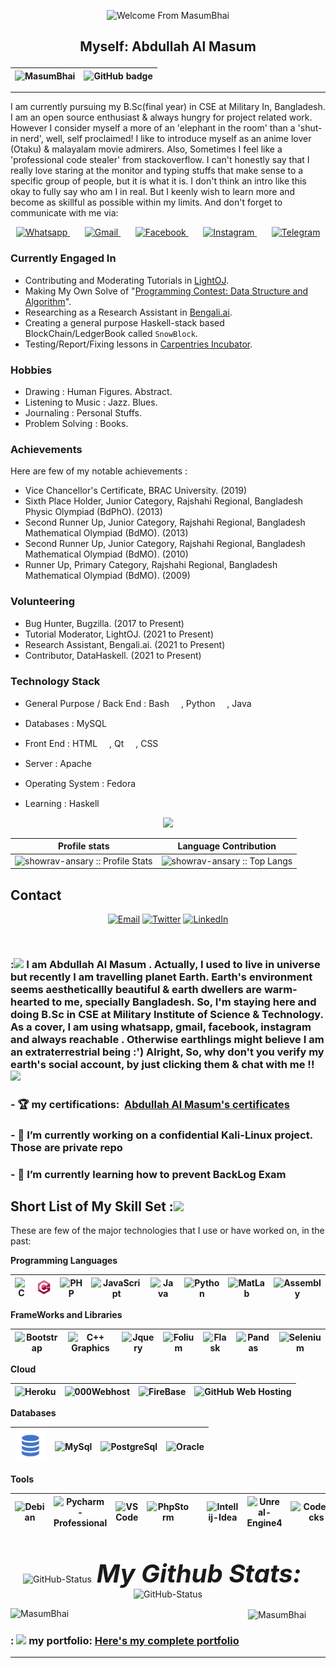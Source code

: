 <p align="center">
  <img src="https://user-images.githubusercontent.com/53784551/112112302-8cbb8700-8bdf-11eb-9584-71352b93fa1e.gif" alt="Welcome From MasumBhai"/>
</p>

## <p align="center">Myself: Abdullah Al Masum</p> ##

| <a target="_blank" href="https://github.com/MasumBhai" text-align="left"><img src="https://komarev.com/ghpvc/?username=MasumBhai&label=Profile%20Views&color=blueviolet&style=flat-square" alt="MasumBhai" style="float:left" /></a> | <a target="_blank" href="https://github.com/MasumBhai?tab=followers" text-align="right"><img src="https://img.shields.io/github/followers/MasumBhai?label=Followers&logo=GitHub&style=for-the-badge" alt="GitHub badge" style="float:right" /></a>  |
|---|---| 


---
I am currently pursuing my B.Sc(final year) in CSE at Military In, Bangladesh. I am an open source enthusiast & always hungry for project related work. However I consider myself a more of an 'elephant in the room' than a 'shut-in nerd', well, self proclaimed! I like to introduce myself as an anime lover (Otaku) & malayalam movie admirers. Also, Sometimes I feel like a 'professional code stealer' from stackoverflow. I can't honestly say that I really love staring at the monitor and typing stuffs that make sense to a specific group of people, but it is what it is. I don't think an intro like this okay to fully say who am I in real. But I keenly wish to learn more and become as skillful as possible within my limits. And don't forget to communicate with me via:

<p align="center">
  <a target="_blank" href="https://api.whatsapp.com/send?phone=8801551805248">
  <img alt="Whatsapp" width="48px" src="https://user-images.githubusercontent.com/53784551/112117006-11f56a80-8be5-11eb-8cd7-f080a175994b.png" />
  </a> &nbsp; &nbsp; &nbsp;
  <a target="_blank" href="mailto:abdullahmasum6035@gmail.com">
  <img alt="Gmail" width="48px" src="https://user-images.githubusercontent.com/53784551/112116791-d9559100-8be4-11eb-8563-ceca65c1a7ad.png" />
  </a> &nbsp; &nbsp; &nbsp;
  <a target="_blank" href="https://www.facebook.com/profile.php?id=100015653296778">
  <img alt="Facebook" width="48px" src="https://user-images.githubusercontent.com/53784551/112116930-fc804080-8be4-11eb-8308-eb397b828805.png" />
  </a> &nbsp; &nbsp; &nbsp;
  <a target="_blank" href="https://www.instagram.com/masum.035">
  <img alt="Instagram" width="48px" src="https://user-images.githubusercontent.com/53784551/112117102-2c2f4880-8be5-11eb-9c8a-ebc37cafe127.png" />
  </a> &nbsp; &nbsp; &nbsp;
  <a target="_blank" href="https://t.me/MasumBhai">
  <img alt="Telegram" width="48px" src="https://user-images.githubusercontent.com/53784551/159965796-4305b4e9-4df1-4bf2-9150-30c685b534b5.png" />
  </a>
</p>

### Currently Engaged In ### 
- Contributing and Moderating Tutorials in [LightOJ](https://github.com/lightoj-dev/problem-tutorials "LightOJ"). 
- Making My Own Solve of "[Programming Contest: Data Structure and Algorithm](https://github.com/showrav-ansary/Programming-Contest-Data-Structure-and-Algorithm-by-Md.-Mahbubul-Hasan "Programming Contest: Data Structure and Algorithm by Md. Mahbubul Hasan")".
- Researching as a Research Assistant in [Bengali.ai](https://bengali.ai/ "Bengali.ai").
- Creating a general purpose Haskell-stack based BlockChain/LedgerBook called `SnowBlock`. 
- Testing/Report/Fixing lessons in [Carpentries Incubator](https://github.com/carpentries-incubator).

### Hobbies ###
- Drawing : Human Figures. Abstract. 
- Listening to Music : Jazz. Blues.
- Journaling : Personal Stuffs.
- Problem Solving : Books.

### Achievements ###
Here are few of my notable achievements :
- Vice Chancellor's Certificate, BRAC University. (2019)
- Sixth Place Holder, Junior Category, Rajshahi Regional, Bangladesh Physic Olympiad (BdPhO). (2013)
- Second Runner Up, Junior Category, Rajshahi Regional, Bangladesh Mathematical Olympiad (BdMO). (2013)
- Second Runner Up, Junior Category, Rajshahi Regional, Bangladesh Mathematical Olympiad (BdMO). (2010)
- Runner Up, Primary Category, Rajshahi Regional, Bangladesh Mathematical Olympiad (BdMO). (2009)


### Volunteering ###
- Bug Hunter, Bugzilla. (2017 to Present)
- Tutorial Moderator, LightOJ. (2021 to Present)
- Research Assistant, Bengali.ai. (2021 to Present)
- Contributor, DataHaskell. (2021 to Present)

### Technology Stack ###
- General Purpose / Back End : 
   Bash <img src="https://github.com/tomchen/stack-icons/blob/master/logos/bash.svg" width="15" height="15">, Python <img src="https://github.com/tomchen/stack-icons/blob/master/logos/python.svg" width="15" height="15">, Java <img src="https://github.com/tomchen/stack-icons/blob/master/logos/java.svg" width="15" height="15">

- Databases : 
   MySQL <img src="https://github.com/tomchen/stack-icons/blob/master/logos/mysql.svg" width="15" height="15">
  
- Front End : 
  HTML <img src="https://github.com/tomchen/stack-icons/blob/master/logos/html-5.svg" width="15" height="15">, Qt <img src="https://github.com/tomchen/stack-icons/blob/master/logos/qt.svg" width="15" height="15">, CSS <img src="https://github.com/tomchen/stack-icons/blob/master/logos/css-3_official.svg" width="15" height="15">
  
- Server : 
   Apache <img src="https://github.com/tomchen/stack-icons/blob/master/logos/apache.svg" width="15" height="15">

- Operating System : 
   Fedora <img src="https://github.com/tomchen/stack-icons/blob/master/logos/fedora.svg" width="15" height="15">
  
- Learning : Haskell <img src="https://github.com/tomchen/stack-icons/blob/master/logos/haskell-icon.svg" width="15" height="15">
  
<p align="center"><img src ="https://gpvc.arturio.dev/showrav-ansary"></p>

Profile stats              |  Language Contribution
:-------------------------:|:-------------------------:
![showrav-ansary :: Profile Stats](https://github-readme-stats.vercel.app/api?username=showrav-ansary&show_icons=true&theme=dark) | ![showrav-ansary :: Top Langs](https://github-readme-stats.vercel.app/api/top-langs/?username=showrav-ansary&langs_count=5&theme=tokyonight&layout=compact&hide=html)

## Contact ##
<p align="center">
<a href="mailto:showrav.ansary.bd@gmail.com"><img alt="Email" src="https://img.shields.io/badge/Gmail-showrav.ansary.bd@gmail.com-red?style=flat&logo=gmail"></a>
<a href="https://twitter.com/ansary_showrav"><img alt="Twitter" src="https://img.shields.io/badge/Twitter-A._A._Noman_Ansary-blue?style=flat&logo=twitter"></a>
<a href="https://www.linkedin.com/in/showrav-ansary/"><img alt="LinkedIn" src="https://img.shields.io/badge/LinkedIn-A._A._Noman_Ansary-blue?style=flat&logo=linkedin"></a>
</p>


<!--
**showrav-ansary/showrav-ansary** is a ✨ _special_ ✨ repository because its `README.md` (this file) appears on your GitHub profile.

Here are some ideas to get you started:

- 🔭 I’m currently working on ...
- 🌱 I’m currently learning ...
- 👯 I’m looking to collaborate on ...
- 🤔 I’m looking for help with ...
- 💬 Ask me about ...
- 📫 How to reach me: ...
- 😄 Pronouns: ...
- ⚡ Fun fact: ...
-->



<br>




### :<img src="https://media.giphy.com/media/ObNTw8Uzwy6KQ/giphy.gif" width="30px"> I am Abdullah Al Masum . Actually, I used to live in universe but recently I am travelling planet Earth. Earth's environment seems aestheticallly beautiful & earth dwellers are warm-hearted to me, specially Bangladesh. So, I'm staying here and doing B.Sc in CSE at Military Institute of Science & Technology. As a cover, I am using whatsapp, gmail, facebook, instagram and always reachable . Otherwise earthlings might believe I am an extraterrestrial being :') Alright, So, why don't you verify my earth's social account, by just clicking them & chat with me !! <img src="https://user-images.githubusercontent.com/53784551/112259879-3c056600-8c93-11eb-907a-6d6cbf703ddf.gif" width="40px">




### - :trophy: my certifications: &nbsp;[Abdullah Al Masum's certificates](https://slides.com/masumbhai/certificates/fullscreen)
### - 🔭 I’m currently working on a confidential Kali-Linux project. Those are private repo
### - 🌱 I’m currently learning how to prevent BackLog Exam &nbsp;
<!--### - ⚡ To access my private repo & fork those. Plz contribute little money via -->


## Short List of My Skill Set :<img src="https://user-images.githubusercontent.com/53784551/112259411-76bace80-8c92-11eb-883a-f1867c559488.gif" width="35px">

These are few of the major technologies that I use or have worked on, in the past:

**Programming Languages**


<img title="C" alt="C" width="50px" src="https://user-images.githubusercontent.com/53784551/112205746-4eee4b00-8c3f-11eb-99f1-1b3e1f7668d4.png">|<img title="C++" alt="C++" width="50px" src="https://raw.githubusercontent.com/devicons/devicon/master/icons/cplusplus/cplusplus-original.svg">|<img title="PHP" alt="PHP" width="50px" src="https://user-images.githubusercontent.com/53784551/112204789-46494500-8c3e-11eb-9921-565ec89e8f9f.png" />|<img alt="JavaScript" title="JavaScript" width="50px" src="https://user-images.githubusercontent.com/53784551/112260814-dc0fbf00-8c94-11eb-9c86-40490c3c5b16.png">|<img title="Java" alt="Java" width="50px" src="https://user-images.githubusercontent.com/53784551/112207642-937ae600-8c41-11eb-8154-7dc58ca72bbf.png" />|<img title="Python" alt="Python" width="50px" src="https://user-images.githubusercontent.com/53784551/112206170-d20fa100-8c3f-11eb-8d12-d71b6d32bebf.png" />|<img title="MatLab" alt="MatLab" width="50px" src="https://user-images.githubusercontent.com/53784551/112208457-90ccc080-8c42-11eb-813e-4b1c2dabe550.png" />|<img title="Assembly" alt="Assembly" width="50px" src="https://user-images.githubusercontent.com/53784551/116347565-41178100-a80e-11eb-94da-3f08d89b0425.png" />
|---|---|---|---|---|---|---|---|

**FrameWorks and Libraries**

<img title="Bootstrap" alt="Bootstrap" width="50px" src="https://user-images.githubusercontent.com/53784551/112261172-8556b500-8c95-11eb-9a46-a5144cf1d528.png">|<img title="C++ Graphics" alt="C++ Graphics" width="50px" src="https://user-images.githubusercontent.com/53784551/112266121-cb177b80-8c9d-11eb-8753-2f4179fbd3c2.jpg">|<img title="Jquery" alt="Jquery" width="50px" src="https://user-images.githubusercontent.com/53784551/112260995-2729d200-8c95-11eb-9a54-2c2d30b38a17.png">|<img title="Folum" alt="Folium" width="50px" src="https://user-images.githubusercontent.com/53784551/112268938-eab0a300-8ca1-11eb-8443-df97b920c51c.png">|<img title="Flask" alt="Flask" width="50px" src="https://user-images.githubusercontent.com/53784551/112264682-6ce99900-8c9b-11eb-9c0e-ed633e804148.png">|<img title="Pandas" alt="Pandas" width="50px" src="https://user-images.githubusercontent.com/53784551/112265435-aff83c00-8c9c-11eb-9967-7aa18b90829e.png">|<img title="Selenium" alt="Selenium" width="50px" src="https://user-images.githubusercontent.com/53784551/112266572-66105580-8c9e-11eb-8df6-3aa0f4c8f5f2.png">
|--|--|--|--|--|--|--|

**Cloud**

<img title="Heroku" alt="Heroku" width="50px" src="https://img.icons8.com/color/48/000000/heroku.png">|<img title="000Webhost" alt="000Webhost" width="50px" src="https://user-images.githubusercontent.com/53784551/112209839-2288fd80-8c44-11eb-8aac-d3710c8619d4.png">|<img title="Firebase" alt="FireBase" width="50px" src="https://user-images.githubusercontent.com/53784551/112210469-eb671c00-8c44-11eb-8753-388c569f5c3d.png">|<img title="GitHub Web Hosting" alt="GitHub Web Hosting" width="50px" src="https://user-images.githubusercontent.com/53784551/112218146-9976c400-8c4d-11eb-9fba-90ef7b304c4a.png">
|---|---|---|---|


**Databases**

<img title="SQL" alt="SQL" width="50px" src="https://raw.githubusercontent.com/github/explore/master/topics/sql/sql.png">|<img title="MySql" alt="MySql" width="50px" src="https://user-images.githubusercontent.com/53784551/112211339-fc645d00-8c45-11eb-94b4-69a7aaaf7291.png">|<img title="PostgreSql" alt="PostgreSql" width="50px" src="https://user-images.githubusercontent.com/53784551/112211323-f66e7c00-8c45-11eb-881c-3c554ba12121.png">|<img title="Oracle" alt="Oracle" width="50px" src="https://user-images.githubusercontent.com/53784551/116256579-2228d880-a795-11eb-95d2-7bbb2768ea0f.png">
|---|---|---|---|

**Tools**

<img title="Debian" alt="Debian" width="50px" src="https://user-images.githubusercontent.com/53784551/112212323-076bbd00-8c47-11eb-84ea-3c670359b65c.png">|<img title="Pycharm-Professional" alt="Pycharm-Professional" width="50px" src="https://user-images.githubusercontent.com/53784551/112256301-c8ad2580-8c8d-11eb-9d3e-13c81d377ab8.png">|<img title="VS Code" alt="VS Code" width="50px" src="https://img.icons8.com/fluent/48/000000/visual-studio-code-2019.png">|<img title="PhpStorm" alt="PhpStorm" width="50px" src="https://user-images.githubusercontent.com/53784551/112213476-51a16e00-8c48-11eb-8a34-25b08b42bc7a.png">|<img title="git" alt="git" width="50px" src="https://raw.githubusercontent.com/github/explore/master/topics/git/git.png">|<img title="Intellij-Idea" alt="Intellij-Idea" width="50px" src="https://user-images.githubusercontent.com/53784551/112213880-c2e12100-8c48-11eb-81b0-cca35eefbf96.png">|<img title="Unreal-Engine4" alt="Unreal-Engine4" width="50px" src="https://user-images.githubusercontent.com/53784551/112261521-3f4e2100-8c96-11eb-99f7-cff99494952d.png">|<img title="CodeBlocks" alt="CodeBlocks" width="50px" src="https://user-images.githubusercontent.com/53784551/112217688-06d62500-8c4d-11eb-9d10-7e0dcf170ebc.png">|<img title="Composer" alt="Composer" width="50px" src="https://user-images.githubusercontent.com/53784551/112257436-03fc2400-8c8f-11eb-9a96-afb2ca94791c.png">|<img title="Android-Studio" alt="Android-Studio" width="50px" src="https://user-images.githubusercontent.com/53784551/112214593-911c8a00-8c49-11eb-9db6-1d8428f98ada.png">|<img title="Linux" alt="Linux" width="50px" src="https://user-images.githubusercontent.com/53784551/112217372-c24a8980-8c4c-11eb-89be-b38f5e403708.png">
|--|--|--|--|--|--|--|--|--|--|--|
<br>

<p align="center">
  <img src="https://media.giphy.com/media/1Bek3O06EXr6YaBcLy/giphy.gif" width="50px" alt="GitHub-Status"/>&nbsp; 
  <i style="font-size:40px;"><b>My Github Stats: &nbsp;</b></i>
  <img src="https://media.giphy.com/media/1Bek3O06EXr6YaBcLy/giphy.gif" width="50px" alt="GitHub-Status"/>
</p>

<p>
  <span>
    <img align="left" src="https://github-readme-stats.vercel.app/api/top-langs?username=MasumBhai&exclude_repo=Treasure-Hunting-game&show_icons=true&locale=en&layout=compact&theme=great-gatsby&langs_count=10" width="380" alt="MasumBhai" />
    <img align="center" src="https://github-readme-stats.vercel.app/api?username=masumBhai&show_icons=true&count_private=true&theme=great-gatsby" width="440" alt="MasumBhai" />
  </span>
</p>

### : <img src="https://user-images.githubusercontent.com/53784551/112269306-67438180-8ca2-11eb-973e-fbd127f8f70f.png" width="30px"> my portfolio: <a href="https://masumbhai.github.io/personal_portfolio/">Here's my complete portfolio</a>

<hr>
